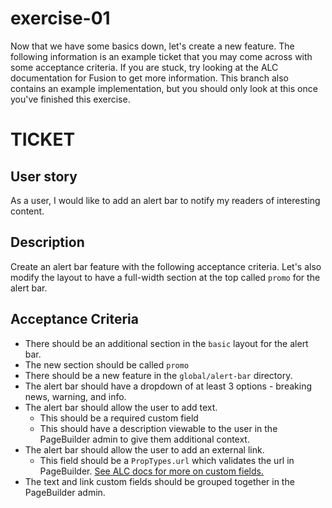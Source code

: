 # exercise-01

Now that we have some basics down, let's create a new feature. The following information is an example ticket that you may come across with some acceptance criteria. If you are stuck, try looking at the ALC documentation for Fusion to get more information. This branch also contains an example implementation, but you should only look at this once you've finished this exercise.

# TICKET

## User story
As a user, I would like to add an alert bar to notify my readers of interesting content.

## Description
Create an alert bar feature with the following acceptance criteria. Let's also modify the layout to have a full-width section at the top called `promo` for the alert bar.

## Acceptance Criteria
- There should be an additional section in the `basic` layout for the alert bar.
- The new section should be called `promo`
- There should be a new feature in the `global/alert-bar` directory.
- The alert bar should have a dropdown of at least 3 options - breaking news, warning, and info.
- The alert bar should allow the user to add text.
    - This should be a required custom field
    - This should have a description viewable to the user in the PageBuilder admin to give them additional context.
- The alert bar should allow the user to add an external link.
    - This field should be a `PropTypes.url` which validates the url in PageBuilder. [See ALC docs for more on custom fields.](https://shawmedia.arcpublishing.com/alc/arc-products/pagebuilder/fusion/documentation/api/feature-pack/components/custom-fields.md)
- The text and link custom fields should be grouped together in the PageBuilder admin.
